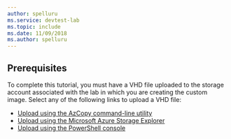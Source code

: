 ```yaml
---
author: spelluru
ms.service: devtest-lab
ms.topic: include
ms.date: 11/09/2018
ms.author: spelluru
---
```

## Prerequisites 
To complete this tutorial, you must have a VHD file uploaded to the storage account associated with the lab in which you are creating the custom image. Select any of the following links to upload a VHD file:

- [Upload using the AzCopy command-line utility](../articles/lab-services/devtest-lab-upload-vhd-using-azcopy.md)
- [Upload using the Microsoft Azure Storage Explorer](../articles/lab-services/devtest-lab-upload-vhd-using-storage-explorer.md)
- [Upload using the PowerShell console](../articles/lab-services/devtest-lab-upload-vhd-using-powershell.md)
